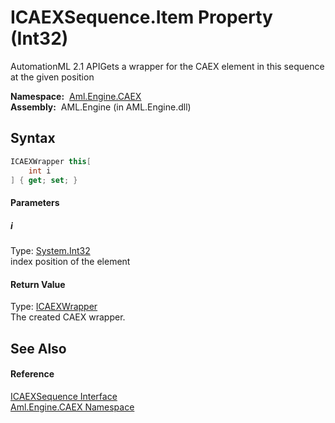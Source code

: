 ICAEXSequence.Item Property (Int32)
===================================
AutomationML 2.1 APIGets a wrapper for the CAEX element in this sequence at the given position

  **Namespace:**  [Aml.Engine.CAEX][1]  
  **Assembly:**  AML.Engine (in AML.Engine.dll)

Syntax
------

```csharp
ICAEXWrapper this[
	int i
] { get; set; }
```

#### Parameters

##### *i*
Type: [System.Int32][2]  
index position of the element

#### Return Value
Type: [ICAEXWrapper][3]  
The created CAEX wrapper.

See Also
--------

#### Reference
[ICAEXSequence Interface][4]  
[Aml.Engine.CAEX Namespace][1]  

[1]: ../README.md
[2]: https://docs.microsoft.com/dotnet/api/system.int32
[3]: ../ICAEXWrapper/README.md
[4]: README.md
[5]: https://www.automationml.org
[6]: ../../icons/logoShade.png